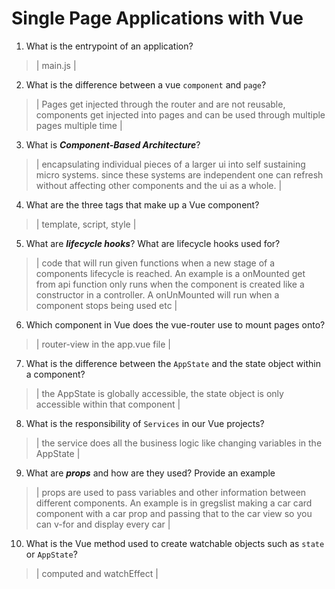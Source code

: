 # Single Page Applications with Vue
01. What is the entrypoint of an application?

  > | main.js |

02. What is the difference between a vue `component` and `page`?

  > | Pages get injected through the router and are not reusable, components get injected into pages and can be used through multiple pages multiple time |

03. What is ***Component-Based Architecture***?

  > | encapsulating individual pieces of a larger ui into self sustaining micro systems. since these systems are independent one can refresh without affecting other components and the ui as a whole. |

04. What are the three tags that make up a Vue component?

  > | template, script, style  |

05. What are ***lifecycle hooks***? What are lifecycle hooks used for?

  > | code that will run given functions when a new stage of a components lifecycle is reached. An example is a onMounted get from api function only runs when the component is created like a constructor in a controller. A onUnMounted will run when a component stops being used etc |

06. Which component in Vue does the vue-router use to mount pages onto?

  > | router-view in the app.vue file  |

07. What is the difference between the `AppState` and the state object within a component?

  > | the AppState is globally accessible, the state object is only accessible within that component |

08. What is the responsibility of `Services` in our Vue projects?

  > | the service does all the business logic like changing variables in the AppState |

09. What are ***props*** and how are they used? Provide an example

  > | props are used to pass variables and other information between different components. An example is in gregslist making a car card component with a car prop and passing that to the car view so you can v-for and display every car |

10. What is the Vue method used to create watchable objects such as `state` or `AppState`?

  > | computed and watchEffect |
